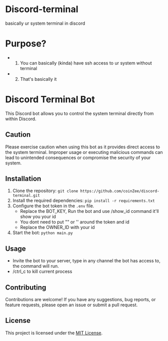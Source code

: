 # Discord-terminal
basically ur system terminal in discord

# Purpose?

- 1. You can basically (kinda) have ssh access to ur system without terminal

- 2. That's basically it

# Discord Terminal Bot

This Discord bot allows you to control the system terminal directly from within Discord.

## Caution

Please exercise caution when using this bot as it provides direct access to the system terminal. Improper usage or executing malicious commands can lead to unintended consequences or compromise the security of your system.

## Installation

1. Clone the repository: `git clone https://github.com/coinZee/discord-terminal.git`
2. Install the required dependencies: `pip install -r requirements.txt`
3. Configure the bot token in the `.env` file.
    - Replace the BOT_KEY, Run the bot and use /show_id command it'll show you your id
    - You dont need to put "" or '' around the token and id
    - Replace the OWNER_ID with your id
4. Start the bot: `python main.py`

## Usage

- Invite the bot to your server, type in any channel the bot has access to, the command will run.
- /ctrl_c to kill current process

## Contributing

Contributions are welcome! If you have any suggestions, bug reports, or feature requests, please open an issue or submit a pull request.

## License

This project is licensed under the [MIT License](https://opensource.org/licenses/MIT).
